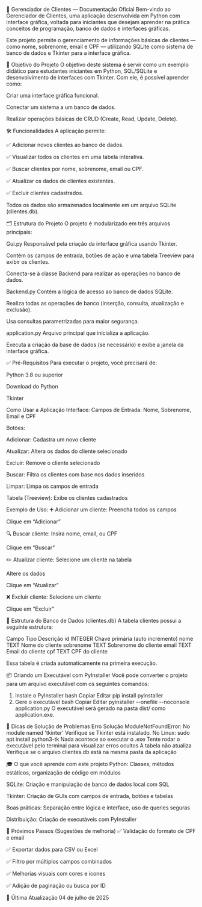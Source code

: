 📘 Gerenciador de Clientes — Documentação Oficial
Bem-vindo ao Gerenciador de Clientes, uma aplicação desenvolvida em Python com interface gráfica, voltada para iniciantes que desejam aprender na prática conceitos de programação, banco de dados e interfaces gráficas.

Este projeto permite o gerenciamento de informações básicas de clientes — como nome, sobrenome, email e CPF — utilizando SQLite como sistema de banco de dados e Tkinter para a interface gráfica.

🎯 Objetivo do Projeto
O objetivo deste sistema é servir como um exemplo didático para estudantes iniciantes em Python, SQL/SQLite e desenvolvimento de interfaces com Tkinter. Com ele, é possível aprender como:

Criar uma interface gráfica funcional.

Conectar um sistema a um banco de dados.

Realizar operações básicas de CRUD (Create, Read, Update, Delete).

🛠️ Funcionalidades
A aplicação permite:

✅ Adicionar novos clientes ao banco de dados.

✅ Visualizar todos os clientes em uma tabela interativa.

✅ Buscar clientes por nome, sobrenome, email ou CPF.

✅ Atualizar os dados de clientes existentes.

✅ Excluir clientes cadastrados.

Todos os dados são armazenados localmente em um arquivo SQLite (clientes.db).

🗂️ Estrutura do Projeto
O projeto é modularizado em três arquivos principais:

Gui.py
Responsável pela criação da interface gráfica usando Tkinter.

Contém os campos de entrada, botões de ação e uma tabela Treeview para exibir os clientes.

Conecta-se à classe Backend para realizar as operações no banco de dados.

Backend.py
Contém a lógica de acesso ao banco de dados SQLite.

Realiza todas as operações de banco (inserção, consulta, atualização e exclusão).

Usa consultas parametrizadas para maior segurança.

application.py
Arquivo principal que inicializa a aplicação.

Executa a criação da base de dados (se necessário) e exibe a janela da interface gráfica.

✅ Pré-Requisitos
Para executar o projeto, você precisará de:

Python 3.8 ou superior

Download do Python

Tkinter

Como Usar a Aplicação
Interface:
Campos de Entrada: Nome, Sobrenome, Email e CPF

Botões:

Adicionar: Cadastra um novo cliente

Atualizar: Altera os dados do cliente selecionado

Excluir: Remove o cliente selecionado

Buscar: Filtra os clientes com base nos dados inseridos

Limpar: Limpa os campos de entrada

Tabela (Treeview): Exibe os clientes cadastrados

Exemplo de Uso:
➕ Adicionar um cliente:
Preencha todos os campos

Clique em “Adicionar”

🔍 Buscar cliente:
Insira nome, email, ou CPF

Clique em “Buscar”

✏️ Atualizar cliente:
Selecione um cliente na tabela

Altere os dados

Clique em “Atualizar”

❌ Excluir cliente:
Selecione um cliente

Clique em “Excluir”

🧱 Estrutura do Banco de Dados (clientes.db)
A tabela clientes possui a seguinte estrutura:

Campo	Tipo	Descrição
id	INTEGER	Chave primária (auto incremento)
nome	TEXT	Nome do cliente
sobrenome	TEXT	Sobrenome do cliente
email	TEXT	Email do cliente
cpf	TEXT	CPF do cliente

Essa tabela é criada automaticamente na primeira execução.

📦 Criando um Executável com PyInstaller
Você pode converter o projeto para um arquivo executável com os seguintes comandos:

1. Instale o PyInstaller
bash
Copiar
Editar
pip install pyinstaller
2. Gere o executável
bash
Copiar
Editar
pyinstaller --onefile --noconsole application.py
O executável será gerado na pasta dist/ como application.exe.

🧪 Dicas de Solução de Problemas
Erro	Solução
ModuleNotFoundError: No module named 'tkinter'	Verifique se Tkinter está instalado. No Linux: sudo apt install python3-tk
Nada acontece ao executar o .exe	Tente rodar o executável pelo terminal para visualizar erros ocultos
A tabela não atualiza	Verifique se o arquivo clientes.db está na mesma pasta da aplicação

🎓 O que você aprende com este projeto
Python: Classes, métodos estáticos, organização de código em módulos

SQLite: Criação e manipulação de banco de dados local com SQL

Tkinter: Criação de GUIs com campos de entrada, botões e tabelas

Boas práticas: Separação entre lógica e interface, uso de queries seguras

Distribuição: Criação de executáveis com PyInstaller

🚀 Próximos Passos (Sugestões de melhoria)
✅ Validação do formato de CPF e email

✅ Exportar dados para CSV ou Excel

✅ Filtro por múltiplos campos combinados

✅ Melhorias visuais com cores e ícones

✅ Adição de paginação ou busca por ID

📅 Última Atualização
04 de julho de 2025
